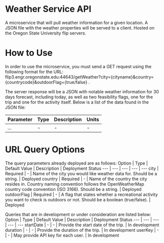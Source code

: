 # Weather Service API
A microservice that will pull weather information for a given location. A JSON file with the weather properties will be served to a client. Hosted on the Oregon State University flip servers.
# How to Use
In order to use the microservice, you must send a GET request using the following format for the URL: flip3.engr.oregonstate.edu:44643/getWeather?city={cityname}&country={countrycode}&outdoorFlag={true/false} .

The server response will be a JSON with notable weather information for 30 days forecast, including today, as well as two feasibility flags, one for the trip and one for the activity itself. Below is a list of the data found in the JSON file:

Parameter | Type | Description | Units
--- | --- | --- | ---
... | - | - | - | -

# URL Query Options
The query parameters already deployed are as follows:
Option | Type | Default Value | Description | Deployment Status
--- | --- | --- | --- | ---
city | Required | - | Name of the city you would like weather data for. Should be a string. | Deployed
country | Required | - | Name of the country the city resides in. Country naming convention follows the OpenWeatherMap country code convention (ISO 3166). Should be a string. | Deployed
outdoorFlag | Required | - | A flag that states whether a recreational activity you want to check is outdoors or not. Should be a boolean (true/false). | Deployed

Queries that are in development or under consideration are listed below:
Option | Type | Default Value | Description | Deployment Status
--- | --- | --- | --- | ---
startDate | - | - | Provide the start date of the trip. | In development
duration | - | - | Provide the duration of the trip. | In development
userKey | - | - | May provide API key for each user. | In development
